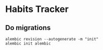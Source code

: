 # Habits Tracker

## Do migrations
```commandline
alembic revision --autogenerate -m "init"
alembic init alembic
```
